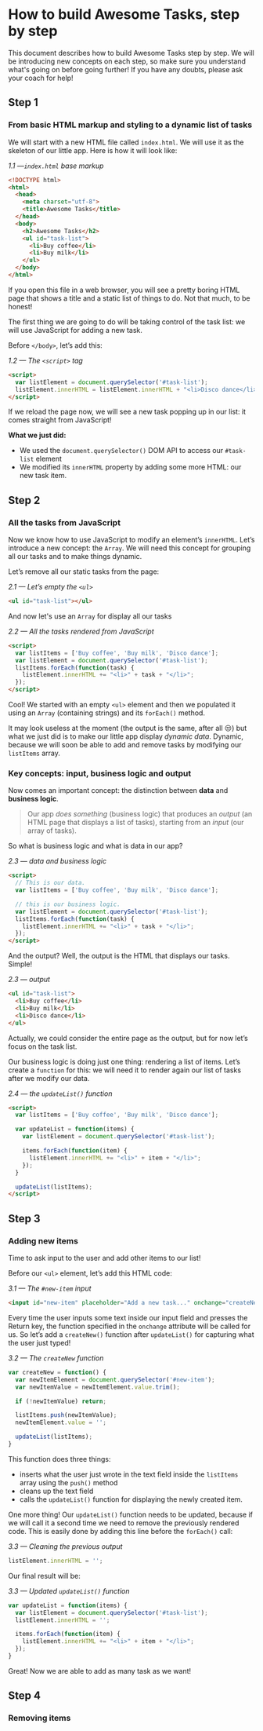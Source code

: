# How to build Awesome Tasks, step by step

This document describes how to build Awesome Tasks step by step.
We will be introducing new concepts on each step, so make sure you understand what's going on before going further! If you have any doubts, please ask your coach for help!

## Step 1
### From basic HTML markup and styling to a dynamic list of tasks

We will start with a new HTML file called `index.html`. We will use it as the skeleton of our little app. Here is how it will look like:

*1.1 —`index.html` base markup*
```html
<!DOCTYPE html>
<html>
  <head>
    <meta charset="utf-8">
    <title>Awesome Tasks</title>
  </head>
  <body>
    <h2>Awesome Tasks</h2>
    <ul id="task-list">
      <li>Buy coffee</li>
      <li>Buy milk</li>
    </ul>
  </body>
</html>
```

If you open this file in a web browser, you will see a pretty boring HTML page that shows a title and a static list of things to do. Not that much, to be honest!

The first thing we are going to do will be taking control of the task list: we will use JavaScript for adding a new task.

Before `</body>`, let’s add this:

*1.2 — The `<script>` tag*
```html
<script>
  var listElement = document.querySelector('#task-list');
  listElement.innerHTML = listElement.innerHTML + "<li>Disco dance</li>";
</script>
```

If we reload the page now, we will see a new task popping up in our list: it comes straight from JavaScript!

**What we just did:**
  * We used the `document.querySelector()` DOM API to access our `#task-list` element
  * We modified its `innerHTML` property by adding some more HTML: our new task item.

## Step 2
### All the tasks from JavaScript

Now we know how to use JavaScript to modify an element’s `innerHTML`.
Let’s introduce a new concept: the `Array`. We will need this concept for grouping all our tasks and to make things dynamic.

Let’s remove all our static tasks from the page:

*2.1 — Let’s empty the `<ul>`*
```html
<ul id="task-list"></ul>
```

And now let's use an `Array` for display all our tasks

*2.2 — All the tasks rendered from JavaScript*
```html
<script>
  var listItems = ['Buy coffee', 'Buy milk', 'Disco dance'];
  var listElement = document.querySelector('#task-list');
  listItems.forEach(function(task) {
    listElement.innerHTML += "<li>" + task + "</li>";
  });
</script>
```

Cool! We started with an empty `<ul>` element and then we populated it using an `Array` (containing strings) and its `forEach()` method.

It may look useless at the moment (the output is the same, after all 😒) but what we just did is to make our little app display *dynamic data*.
Dynamic, because we will soon be able to add and remove tasks by modifying our `listItems` array.

### Key concepts: input, business logic and output

Now comes an important concept: the distinction between **data** and **business logic**.

> Our app *does something* (business logic) that produces an *output* (an HTML page that displays a list of tasks), starting from an *input* (our array of tasks).

So what is business logic and what is data in our app?

*2.3 — data and business logic*
```html
<script>
  // This is our data.
  var listItems = ['Buy coffee', 'Buy milk', 'Disco dance'];

  // this is our business logic.
  var listElement = document.querySelector('#task-list');
  listItems.forEach(function(task) {
    listElement.innerHTML += "<li>" + task + "</li>";
  });
</script>
```

And the output? Well, the output is the HTML that displays our tasks. Simple!

*2.3 — output*
```html
<ul id="task-list">
  <li>Buy coffee</li>
  <li>Buy milk</li>
  <li>Disco dance</li>
</ul>
```

Actually, we could consider the entire page as the output, but for now let’s focus on the task list.

Our business logic is doing just one thing: rendering a list of items.
Let’s create a `function` for this: we will need it to render again our list of tasks after we modify our data.

*2.4 — the `updateList()` function*
```html
<script>
  var listItems = ['Buy coffee', 'Buy milk', 'Disco dance'];

  var updateList = function(items) {
    var listElement = document.querySelector('#task-list');

    items.forEach(function(item) {
      listElement.innerHTML += "<li>" + item + "</li>";
    });
  }

  updateList(listItems);
</script>
```

## Step 3
### Adding new items

Time to ask input to the user and add other items to our list!

Before our `<ul>` element, let’s add this HTML code:

*3.1 — The `#new-item` input*
```html
<input id="new-item" placeholder="Add a new task..." onchange="createNew()">
```

Every time the user inputs some text inside our input field and presses the Return key, the function specified in the `onchange` attribute will be called for us.
So let’s add a `createNew()` function after `updateList()` for capturing what the user just typed!

*3.2 — The `createNew` function*
```js
var createNew = function() {
  var newItemElement = document.querySelector('#new-item');
  var newItemValue = newItemElement.value.trim();

  if (!newItemValue) return;

  listItems.push(newItemValue);
  newItemElement.value = '';

  updateList(listItems);
}
```

This function does three things:
  * inserts what the user just wrote in the text field inside the `listItems` array using the `push()` method
  * cleans up the text field
  * calls the `updateList()` function for displaying the newly created item.

One more thing! Our `updateList()` function needs to be updated, because if we will call it a second time we need to remove the previously rendered code.
This is easily done by adding this line before the `forEach()` call:

*3.3 — Cleaning the previous output*
```js
listElement.innerHTML = '';
```

Our final result will be:

*3.3 — Updated `updateList()` function*
```js
var updateList = function(items) {
  var listElement = document.querySelector('#task-list');
  listElement.innerHTML = '';

  items.forEach(function(item) {
    listElement.innerHTML += "<li>" + item + "</li>";
  });
}
```

Great! Now we are able to add as many task as we want!

## Step 4
### Removing items
